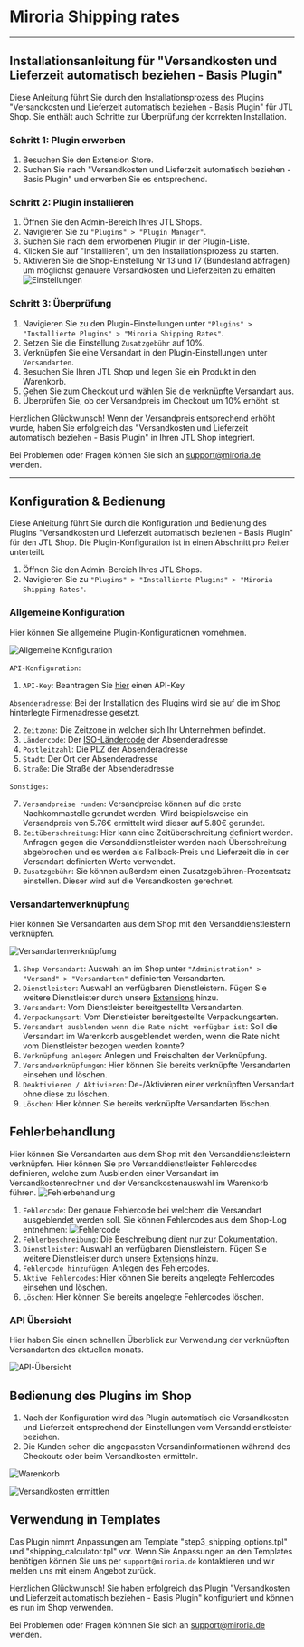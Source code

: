 # Miroria Shipping rates

---
## Installationsanleitung für "Versandkosten und Lieferzeit automatisch beziehen - Basis Plugin"

Diese Anleitung führt Sie durch den Installationsprozess des Plugins "Versandkosten und Lieferzeit automatisch beziehen - Basis Plugin" für JTL Shop. Sie enthält auch Schritte zur Überprüfung der korrekten Installation.

### Schritt 1: Plugin erwerben

1. Besuchen Sie den Extension Store.
2. Suchen Sie nach "Versandkosten und Lieferzeit automatisch beziehen - Basis Plugin" und erwerben Sie es entsprechend.

### Schritt 2: Plugin installieren

1. Öffnen Sie den Admin-Bereich Ihres JTL Shops.
2. Navigieren Sie zu `"Plugins" > "Plugin Manager"`.
3. Suchen Sie nach dem erworbenen Plugin in der Plugin-Liste.
4. Klicken Sie auf "Installieren", um den Installationsprozess zu starten.
5. Aktivieren Sie die Shop-Einstellung Nr 13 und 17 (Bundesland abfragen) um möglichst genauere Versandkosten und Lieferzeiten zu erhalten
![Einstellungen](docu/bilder/Bundesland_abfragen_einstellung.PNG)

### Schritt 3: Überprüfung

1. Navigieren Sie zu den Plugin-Einstellungen unter `"Plugins" > "Installierte Plugins" > "Miroria Shipping Rates"`.
2. Setzen Sie die Einstellung `Zusatzgebühr` auf 10%.
3. Verknüpfen Sie eine Versandart in den Plugin-Einstellungen unter `Versandarten`.
4. Besuchen Sie Ihren JTL Shop und legen Sie ein Produkt in den Warenkorb.
5. Gehen Sie zum Checkout und wählen Sie die verknüpfte Versandart aus.
6. Überprüfen Sie, ob der Versandpreis im Checkout um 10% erhöht ist.

Herzlichen Glückwunsch! Wenn der Versandpreis entsprechend erhöht wurde, haben Sie erfolgreich das "Versandkosten und Lieferzeit automatisch beziehen - Basis Plugin" in Ihren JTL Shop integriert.

Bei Problemen oder Fragen können Sie sich an support@miroria.de wenden.

---
## Konfiguration & Bedienung

Diese Anleitung führt Sie durch die Konfiguration und Bedienung des Plugins "Versandkosten und Lieferzeit automatisch beziehen - Basis Plugin" für den JTL Shop. Die Plugin-Konfiguration ist in einen Abschnitt pro Reiter unterteilt.
1. Öffnen Sie den Admin-Bereich Ihres JTL Shops.
2. Navigieren Sie zu `"Plugins" > "Installierte Plugins" > "Miroria Shipping Rates"`.

### Allgemeine Konfiguration
Hier können Sie allgemeine Plugin-Konfigurationen vornehmen.

![Allgemeine Konfiguration](docu/bilder/Admin_Konfiguration_Allgemeine-Konfiguration.png)

`API-Konfiguration`:

1. `API-Key`: Beantragen Sie <ins>[hier](https://www.miroria.de/jtl-versandkosten-und-lieferzeiten/#zugang-beantragen)</ins> einen API-Key

`Absenderadresse`: Bei der Installation des Plugins wird sie auf die im Shop hinterlegte Firmenadresse gesetzt.

2. `Zeitzone`: Die Zeitzone in welcher sich Ihr Unternehmen befindet.
3. `Ländercode`: Der [ISO-Ländercode](https://en.wikipedia.org/wiki/ISO_3166-1_alpha-2#Officially_assigned_code_elements) der Absenderadresse
4. `Postleitzahl`: Die PLZ der Absenderadresse
5. `Stadt`: Der Ort der Absenderadresse
6. `Straße`: Die Straße der Absenderadresse

`Sonstiges`:

7. `Versandpreise runden`: Versandpreise können auf die erste Nachkommastelle gerundet werden. Wird beispielsweise ein Versandpreis von 5.76€ ermittelt wird dieser auf 5.80€ gerundet. 
8. `Zeitüberschreitung`: Hier kann eine Zeitüberschreitung definiert werden. Anfragen gegen die Versanddienstleister werden nach Überschreitung abgebrochen und es werden als Fallback-Preis und Lieferzeit die in der Versandart definierten Werte verwendet.
9. `Zusatzgebühr`: Sie können außerdem einen Zusatzgebühren-Prozentsatz einstellen. Dieser wird auf die Versandkosten gerechnet.


### Versandartenverknüpfung
Hier können Sie Versandarten aus dem Shop mit den Versanddienstleistern verknüpfen.

![Versandartenverknüpfung](docu/bilder/Admin_Konfiguration_Versandartenverknüpfung.png)

1. `Shop Versandart`: Auswahl an im Shop unter `"Administration" > "Versand" > "Versandarten"` definierten Versandarten.
2. `Dienstleister`: Auswahl an verfügbaren Dienstleistern. Fügen Sie weitere Dienstleister durch unsere <ins>[Extensions](https://www.jtl-software.de/extension-store/miroria)</ins> hinzu.
3. `Versandart`: Vom Dienstleister bereitgestellte Versandarten.
4. `Verpackungsart`: Vom Dienstleister bereitgestellte Verpackungsarten.
5. `Versandart ausblenden wenn die Rate nicht verfügbar ist`: Soll die Versandart im Warenkorb ausgeblendet werden, wenn die Rate nicht vom Dienstleister bezogen werden konnte?
6. `Verknüpfung anlegen`: Anlegen und Freischalten der Verknüpfung.
7. `Versandverknüpfungen`: Hier können Sie bereits verknüpfte Versandarten einsehen und löschen.
8. `Deaktivieren / Aktivieren`: De-/Aktivieren einer verknüpften Versandart ohne diese zu löschen.
9. `Löschen`: Hier können Sie bereits verknüpfte Versandarten löschen.

## Fehlerbehandlung
Hier können Sie Versandarten aus dem Shop mit den Versanddienstleistern verknüpfen.
Hier können Sie pro Versanddienstleister Fehlercodes definieren, welche zum Ausblenden einer Versandart im Versandkostenrechner und der Versandkostenauswahl im Warenkorb führen.
![Fehlerbehandlung](docu/bilder/Admin_Konfiguration_Fehlerbehandlung.png)

1. `Fehlercode`: Der genaue Fehlercode bei welchem die Versandart ausgeblendet werden soll.
Sie können Fehlercodes aus dem Shop-Log entnehmen: ![Fehlercode](docu/bilder/Fehlercode.png)
2. `Fehlerbeschreibung`: Die Beschreibung dient nur zur Dokumentation.
3. `Dienstleister`: Auswahl an verfügbaren Dienstleistern. Fügen Sie weitere Dienstleister durch unsere [Extensions](https://www.jtl-software.de/extension-store/miroria) hinzu.
4. `Fehlercode hinzufügen`: Anlegen des Fehlercodes.
5. `Aktive Fehlercodes`: Hier können Sie bereits angelegte Fehlercodes einsehen und löschen.
6. `Löschen`: Hier können Sie bereits angelegte Fehlercodes löschen.

### API Übersicht
Hier haben Sie einen schnellen Überblick zur Verwendung der verknüpften Versandarten des aktuellen monats.

![API-Übersicht](docu/bilder/Admin_Konfiguration_API-Overview.png)

## Bedienung des Plugins im Shop

1. Nach der Konfiguration wird das Plugin automatisch die Versandkosten und Lieferzeit entsprechend der Einstellungen vom Versanddienstleister beziehen.
2. Die Kunden sehen die angepassten Versandinformationen während des Checkouts oder beim Versandkosten ermitteln.

![Warenkorb](docu/bilder/Versandkosten_warenkorb.PNG)

![Versandkosten ermittlen](docu/bilder/versandkosten_ermitteln.PNG)

## Verwendung in Templates
Das Plugin nimmt Anpassungen am Template "step3_shipping_options.tpl" und "shipping_calculator.tpl" vor.
Wenn Sie Anpassungen an den Templates benötigen können Sie uns per `support@miroria.de` kontaktieren und wir melden uns mit einem Angebot zurück.

Herzlichen Glückwunsch! Sie haben erfolgreich das Plugin "Versandkosten und Lieferzeit automatisch beziehen - Basis Plugin" konfiguriert und können es nun im Shop verwenden.

Bei Problemen oder Fragen könnnen Sie sich an support@miroria.de wenden.